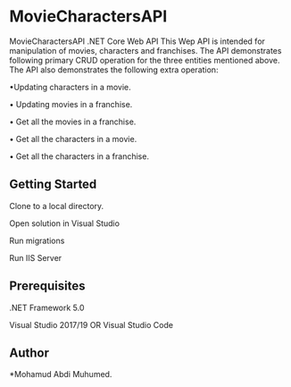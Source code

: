 # MovieCharactersAPI

MovieCharactersAPI
.NET Core Web API
This Wep API is intended for manipulation of movies, characters and franchises.
The API demonstrates following  primary CRUD operation for the three entities mentioned above.
The API also demonstrates the following extra operation:

•Updating characters in a movie.

• Updating movies in a franchise.

• Get all the movies in a franchise.

• Get all the characters in a movie.

• Get all the characters in a franchise.

## Getting Started

Clone to a local directory.

Open solution in Visual Studio

Run migrations

Run IIS Server

 ## Prerequisites

.NET Framework 5.0

Visual Studio 2017/19 OR Visual Studio Code


## Author

*Mohamud Abdi Muhumed.
